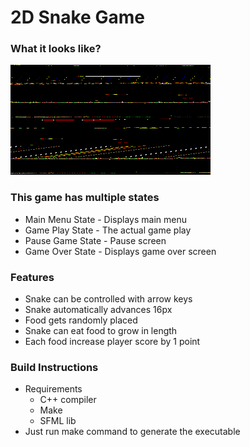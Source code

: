 # 2D Snake Game

### What it looks like?

![Demo](Demo.gif)

### This game has multiple states

- Main Menu State - Displays main menu
- Game Play State - The actual game play
- Pause Game State - Pause screen
- Game Over State - Displays game over screen

### Features

- Snake can be controlled with arrow keys
- Snake automatically advances 16px
- Food gets randomly placed
- Snake can eat food to grow in length
- Each food increase player score by 1 point

### Build Instructions

- Requirements
  - C++ compiler
  - Make
  - SFML lib
- Just run make command to generate the executable
